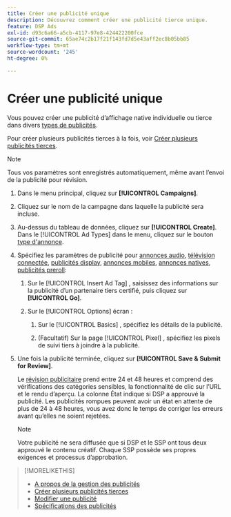 ```yaml
---
title: Créer une publicité unique
description: Découvrez comment créer une publicité tierce unique.
feature: DSP Ads
exl-id: d93c6a66-a5cb-4117-97e8-424422200fce
source-git-commit: 65ae74c2b17f21f143fd7d5e43aff2ec8b05bb85
workflow-type: tm+mt
source-wordcount: '245'
ht-degree: 0%

---
```


# Créer une publicité unique

Vous pouvez créer une publicité d’affichage native individuelle ou tierce dans divers [types de publicités](ad-about.md#ad-types).

Pour créer plusieurs publicités tierces à la fois, voir [Créer plusieurs publicités tierces](ad-create-multiple.md).

>[!NOTE]
>
>Tous vos paramètres sont enregistrés automatiquement, même avant l’envoi de la publicité pour révision.

1. Dans le menu principal, cliquez sur **[!UICONTROL Campaigns]**.

1. Cliquez sur le nom de la campagne dans laquelle la publicité sera incluse.

1. Au-dessus du tableau de données, cliquez sur **[!UICONTROL Create]**. Dans le [!UICONTROL Ad Types] dans le menu, cliquez sur le bouton [type d&#39;annonce](ad-about.md#ad-types).

1. Spécifiez les paramètres de publicité pour [annonces audio](ad-settings-audio.md), [télévision connectée](ad-settings-connected-tv.md), [publicités display](ad-settings-display.md), [annonces mobiles](ad-settings-mobile.md), [annonces natives](ad-settings-native.md), [publicités preroll](ad-settings-pre-roll.md):

   1. Sur le [!UICONTROL Insert Ad Tag] , saisissez des informations sur la publicité d’un partenaire tiers certifié, puis cliquez sur **[!UICONTROL Go]**.

   1. Sur le [!UICONTROL Options] écran :

      1. Sur le [!UICONTROL Basics] , spécifiez les détails de la publicité.

      1. (Facultatif) Sur la page [!UICONTROL Pixel] , spécifiez les pixels de suivi tiers à joindre à la publicité.

1. Une fois la publicité terminée, cliquez sur **[!UICONTROL Save & Submit for Review]**.

   Le [révision publicitaire](ad-about.md) prend entre 24 et 48 heures et comprend des vérifications des catégories sensibles, la fonctionnalité de clic sur l’URL et le rendu d’aperçu. La colonne État indique si DSP a approuvé la publicité. Les publicités rompues peuvent avoir un état en attente de plus de 24 à 48 heures, vous avez donc le temps de corriger les erreurs avant qu’elles ne soient rejetées.

   >[!NOTE]
   >
   >Votre publicité ne sera diffusée que si DSP et le SSP ont tous deux approuvé le contenu créatif. Chaque SSP possède ses propres exigences et processus d’approbation.

>[!MORELIKETHIS]
>
>* [A propos de la gestion des publicités](ad-about.md)
>* [Créer plusieurs publicités tierces](ad-create-multiple.md)
>* [Modifier une publicité](ad-edit.md)
>* [Spécifications des publicités](ad-specs.md)

